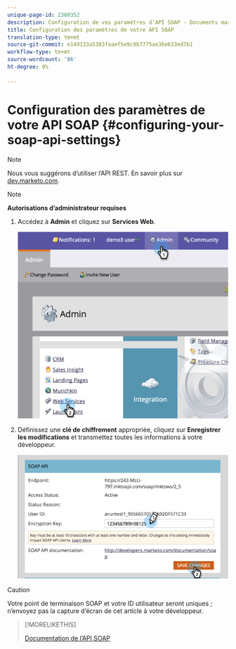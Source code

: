 ```yaml
---
unique-page-id: 2360352
description: Configuration de vos paramètres d’API SOAP - Documents marketing - Documentation du produit
title: Configuration des paramètres de votre API SOAP
translation-type: tm+mt
source-git-commit: e149133a5383faaef5e9c9b7775ae36e633ed7b1
workflow-type: tm+mt
source-wordcount: '86'
ht-degree: 0%

---
```



# Configuration des paramètres de votre API SOAP {#configuring-your-soap-api-settings}

>[!NOTE]
>
>Nous vous suggérons d’utiliser l’API REST. En savoir plus sur [dev.marketo.com](http://developers.marketo.com/documentation/rest/).

>[!NOTE]
>
>**Autorisations d’administrateur requises**

1. Accédez à **Admin** et cliquez sur **Services Web**.

   ![](assets/image2014-9-19-10-3a58-3a11.png)

1. Définissez une **clé de chiffrement** appropriée, cliquez sur **Enregistrer les modifications** et transmettez toutes les informations à votre développeur.

   ![](assets/image2014-9-19-11-3a0-3a46.png)

>[!CAUTION]
>
>Votre point de terminaison SOAP et votre ID utilisateur seront uniques ; n’envoyez pas la capture d’écran de cet article à votre développeur.

>[!MORELIKETHIS]
>
>[Documentation de l’API SOAP](http://developers.marketo.com/documentation/soap/)

